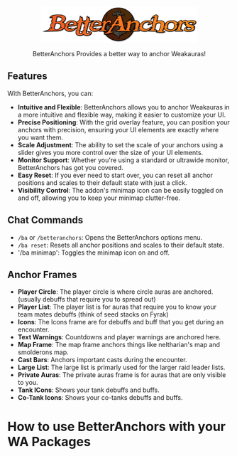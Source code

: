 <p align="center">
  <img width="70%" src="media/BA_Anchor_Banner.png" />
</p>
<p align="center">
  BetterAnchors Provides a better way to anchor Weakauras!
</p>

## Features

With BetterAnchors, you can:

- **Intuitive and Flexible**: BetterAnchors allows you to anchor Weakauras in a more intuitive and flexible way, making it easier to customize your UI.
- **Precise Positioning**: With the grid overlay feature, you can position your anchors with precision, ensuring your UI elements are exactly where you want them.
- **Scale Adjustment**: The ability to set the scale of your anchors using a slider gives you more control over the size of your UI elements.
- **Monitor Support**: Whether you're using a standard or ultrawide monitor, BetterAnchors has got you covered.
- **Easy Reset**: If you ever need to start over, you can reset all anchor positions and scales to their default state with just a click.
- **Visibility Control**: The addon's minimap icon can be easily toggled on and off, allowing you to keep your minimap clutter-free.

## Chat Commands

- `/ba` or `/betteranchors`: Opens the BetterAnchors options menu.
- `/ba reset`: Resets all anchor positions and scales to their default state.
- '/ba minimap': Toggles the minimap icon on and off.

## Anchor Frames

- **Player Circle**: The player circle is where circle auras are anchored.(usually debuffs that require you to spread out)
- **Player List**: The player list is for auras that require you to know your team mates debuffs (think of seed stacks on Fyrak)
- **Icons**: The Icons frame are for debuffs and buff that you get during an encounter.
- **Text Warnings**: Countdowns and player warnings are anchored here.
- **Map Frame**: The map frame anchors things like neltharian's map and smolderons map.
- **Cast Bars**: Anchors important casts during the encounter.
- **Large List**: The large list is primarly used for the larger raid leader lists.
- **Private Auras**: The private auras frame is for auras that are only visible to you.
- **Tank ICons**: Shows your tank debuffs and buffs.
- **Co-Tank Icons**: Shows your co-tanks debuffs and buffs.

# How to use BetterAnchors with your WA Packages
